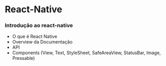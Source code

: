 # React-Native

### Introdução ao react-native
- O que é React Native
- Overview da Documentação
- API
- Components (View, Text, StyleSheet, SafeAreaView, StatusBar, Image, Pressable)
